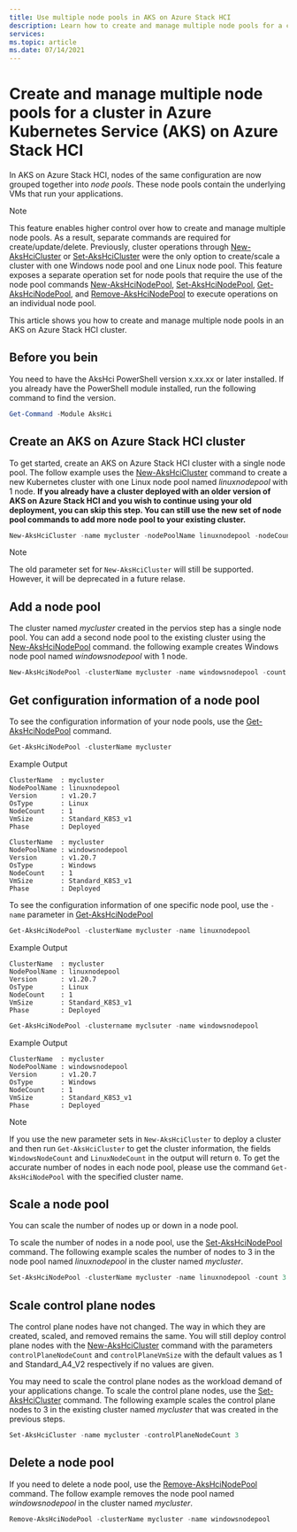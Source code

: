 ```yaml
---
title: Use multiple node pools in AKS on Azure Stack HCI
description: Learn how to create and manage multiple node pools for a cluster in AKS on Azure Stack HCI
services: 
ms.topic: article
ms.date: 07/14/2021
---
```


# Create and manage multiple node pools for a cluster in Azure Kubernetes Service (AKS) on Azure Stack HCI

In AKS on Azure Stack HCI, nodes of the same configuration are now grouped together into *node pools*. These node pools contain the underlying VMs that run your applications. 

> [!NOTE]
> This feature enables higher control over how to create and manage multiple node pools. As a result, separate commands are required for  create/update/delete. Previously, cluster operations through [New-AksHciCluster](new-akshcicluster.md) or [Set-AksHciCluster](set-akshcicluster.md) were the only option to create/scale a cluster with one Windows node pool and one Linux node pool. This feature exposes a separate operation set for node pools that require the use of the node pool commands [New-AksHciNodePool](new-akshcinodepool.md), [Set-AksHciNodePool](set-akshcinodepool.md), [Get-AksHciNodePool](get-akshcinodepool.md), and [Remove-AksHciNodePool](remove-akshcinodepool.md) to execute operations on an individual node pool. 

This article shows you how to create and manage multiple node pools in an AKS on Azure Stack HCI cluster.

## Before you bein

You need to have the AksHci PowerShell version x.xx.xx or later installed. If you already have the PowerShell module installed, run the following command to find the version.

```powershell
Get-Command -Module AksHci
```

## Create an AKS on Azure Stack HCI cluster

To get started, create an AKS on Azure Stack HCI cluster with a single node pool. The follow example uses the [New-AksHciCluster](new-akshcicluster.md) command to create a new Kubernetes cluster with one Linux node pool named *linuxnodepool* with 1 node. **If you already have a cluster deployed with an older version of AKS on Azure Stack HCI and you wish to continue using your old deployment, you can skip this step. You can still use the new set of node pool commands to add more node pool to your existing cluster.**

```powershell
New-AksHciCluster -name mycluster -nodePoolName linuxnodepool -nodeCount 1 -osType linux
```

> [!NOTE]
> The old parameter set for `New-AksHciCluster` will still be supported. However, it will be deprecated in a future relase.

## Add a node pool

The cluster named *mycluster* created in the pervios step has a single node pool. You can add a second node pool to the existing cluster using the [New-AksHciNodePool](new-akshcinodepool.md) command. the following example creates Windows node pool named *windowsnodepool* with 1 node.

```powershell
New-AksHciNodePool -clusterName mycluster -name windowsnodepool -count 1 -osType windows
```

## Get configuration information of a node pool

To see the configuration information of your node pools, use the [Get-AksHciNodePool](get-akshcinodepool.md) command.

```powershell
Get-AksHciNodePool -clusterName mycluster
```

Example Output
```output
ClusterName  : mycluster
NodePoolName : linuxnodepool
Version      : v1.20.7
OsType       : Linux
NodeCount    : 1
VmSize       : Standard_K8S3_v1
Phase        : Deployed

ClusterName  : mycluster
NodePoolName : windowsnodepool
Version      : v1.20.7
OsType       : Windows
NodeCount    : 1
VmSize       : Standard_K8S3_v1
Phase        : Deployed
```

To see the configuration information of one specific node pool, use the `-name` parameter in [Get-AksHciNodePool](get-akshcinodepool.md)

```powershell
Get-AksHciNodePool -clusterName mycluster -name linuxnodepool
```

Example Output
```output
ClusterName  : mycluster
NodePoolName : linuxnodepool
Version      : v1.20.7
OsType       : Linux
NodeCount    : 1
VmSize       : Standard_K8S3_v1
Phase        : Deployed
```

```powershell
Get-AksHciNodePool -clustername myclsuter -name windowsnodepool
```

Example Output
```output
ClusterName  : mycluster
NodePoolName : windowsnodepool
Version      : v1.20.7
OsType       : Windows
NodeCount    : 1
VmSize       : Standard_K8S3_v1
Phase        : Deployed
```

> [!NOTE]
> If you use the new parameter sets in `New-AksHciCluster` to deploy a cluster and then run `Get-AksHciCluster` to get the cluster information, the fields `WindowsNodeCount` and `LinuxNodeCount` in the output will return `0`. To get the accurate number of nodes in each node pool, please use the command `Get-AksHciNodePool` with the specified cluster name. 

## Scale a node pool

You can scale the number of nodes up or down in a node pool.

To scale the number of nodes in a node pool, use the [Set-AksHciNodePool](set-akshcinodepool.md) command. The following example scales the number of nodes to 3 in the node pool named *linuxnodepool* in the cluster named *mycluster*.

```powershell
Set-AksHciNodePool -clusterName mycluster -name linuxnodepool -count 3
```

## Scale control plane nodes

The control plane nodes have not changed. The way in which they are created, scaled, and removed remains the same. You will still deploy control plane nodes with the [New-AksHciCluster](new-akshcicluster.md) command with the parameters `controlPlaneNodeCount` and `controlPlaneVmSize` with the default values as 1 and Standard_A4_V2 respectively if no values are given.

You may need to scale the control plane nodes as the workload demand of your applications change. To scale the control plane nodes, use the [Set-AksHciCluster](set-akshcicluster.md) command. The following example scales the control plane nodes to 3 in the existing cluster named *mycluster* that was created in the previous steps.

```powershell
Set-AksHciCluster -name mycluster -controlPlaneNodeCount 3
```

## Delete a node pool

If you need to delete a node pool, use the [Remove-AksHciNodePool](remove-akshcinodepool.md) command. The follow example removes the node pool named *windowsnodepool* in the cluster named *mycluster*.

```powershell
Remove-AksHciNodePool -clusterName mycluster -name windowsnodepool
```



